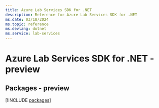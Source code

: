 ```yaml
---
title: Azure Lab Services SDK for .NET
description: Reference for Azure Lab Services SDK for .NET
ms.date: 03/18/2024
ms.topic: reference
ms.devlang: dotnet
ms.service: lab-services
---
```

# Azure Lab Services SDK for .NET - preview
## Packages - preview
[!INCLUDE [packages](lab-services-index.md)]